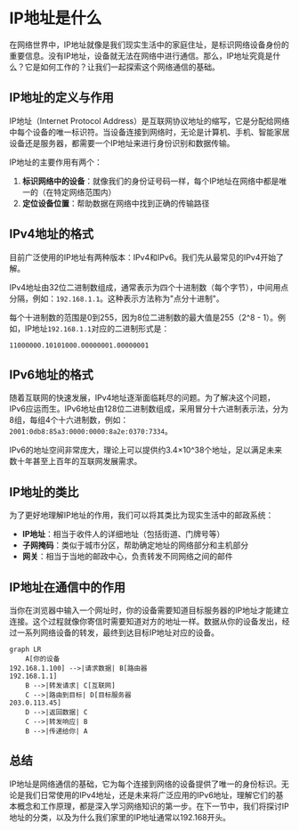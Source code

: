 # IP地址是什么

在网络世界中，IP地址就像是我们现实生活中的家庭住址，是标识网络设备身份的重要信息。没有IP地址，设备就无法在网络中进行通信。那么，IP地址究竟是什么？它是如何工作的？让我们一起探索这个网络通信的基础。

## IP地址的定义与作用

IP地址（Internet Protocol Address）是互联网协议地址的缩写，它是分配给网络中每个设备的唯一标识符。当设备连接到网络时，无论是计算机、手机、智能家居设备还是服务器，都需要一个IP地址来进行身份识别和数据传输。

IP地址的主要作用有两个：
1. **标识网络中的设备**：就像我们的身份证号码一样，每个IP地址在网络中都是唯一的（在特定网络范围内）
2. **定位设备位置**：帮助数据在网络中找到正确的传输路径

## IPv4地址的格式

目前广泛使用的IP地址有两种版本：IPv4和IPv6。我们先从最常见的IPv4开始了解。

IPv4地址由32位二进制数组成，通常表示为四个十进制数（每个字节），中间用点分隔，例如：`192.168.1.1`。这种表示方法称为"点分十进制"。

每个十进制数的范围是0到255，因为8位二进制数的最大值是255（2^8 - 1）。例如，IP地址`192.168.1.1`对应的二进制形式是：

```
11000000.10101000.00000001.00000001
```

## IPv6地址的格式

随着互联网的快速发展，IPv4地址逐渐面临耗尽的问题。为了解决这个问题，IPv6应运而生。IPv6地址由128位二进制数组成，采用冒分十六进制表示法，分为8组，每组4个十六进制数，例如：`2001:0db8:85a3:0000:0000:8a2e:0370:7334`。

IPv6的地址空间非常庞大，理论上可以提供约3.4×10^38个地址，足以满足未来数十年甚至上百年的互联网发展需求。

## IP地址的类比

为了更好地理解IP地址的作用，我们可以将其类比为现实生活中的邮政系统：

- **IP地址**：相当于收件人的详细地址（包括街道、门牌号等）
- **子网掩码**：类似于城市分区，帮助确定地址的网络部分和主机部分
- **网关**：相当于当地的邮政中心，负责转发不同网络之间的邮件

## IP地址在通信中的作用

当你在浏览器中输入一个网址时，你的设备需要知道目标服务器的IP地址才能建立连接。这个过程就像你寄信时需要知道对方的地址一样。数据从你的设备发出，经过一系列网络设备的转发，最终到达目标IP地址对应的设备。

```mermaid
graph LR
    A[你的设备
192.168.1.100] -->|请求数据| B[路由器
192.168.1.1]
    B -->|转发请求| C[互联网]
    C -->|路由到目标| D[目标服务器
203.0.113.45]
    D -->|返回数据| C
    C -->|转发响应| B
    B -->|传递给你| A
```

## 总结

IP地址是网络通信的基础，它为每个连接到网络的设备提供了唯一的身份标识。无论是我们日常使用的IPv4地址，还是未来将广泛应用的IPv6地址，理解它们的基本概念和工作原理，都是深入学习网络知识的第一步。在下一节中，我们将探讨IP地址的分类，以及为什么我们家里的IP地址通常以192.168开头。